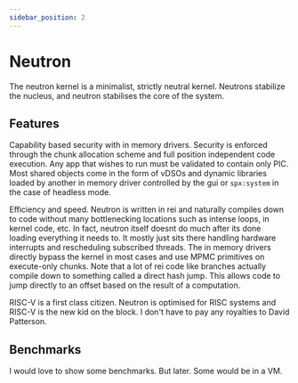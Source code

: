 ```yaml
---
sidebar_position: 2
---
```


# Neutron

The neutron kernel is a minimalist, strictly neutral kernel. Neutrons stabilize the nucleus, and neutron stabilises the core of the system.

## Features

Capability based security with in memory drivers. Security is enforced through the chunk allocation scheme and full position independent code execution. Any app that wishes to run must be validated to contain only PIC. Most shared objects come in the form of vDSOs and dynamic libraries loaded by another in memory driver controlled by the gui or `spx:system` in the case of headless mode.

Efficiency and speed. Neutron is written in rei and naturally compiles down to code without many bottlenecking locations such as intense loops, in kernel code, etc. In fact, neutron itself doesnt do much after its done loading everything it needs to. It mostly just sits there handling hardware interrupts and rescheduling subscribed threads. The in memory drivers directly bypass the kernel in most cases and use MPMC primitives on execute-only chunks. Note that a lot of rei code like branches actually compile down to something called a direct hash jump. This allows code to jump directly to an offset based on the result of a computation.

RISC-V is a first class citizen. Neutron is optimised for RISC systems and RISC-V is the new kid on the block. I don't have to pay any royalties to David Patterson.

## Benchmarks

I would love to show some benchmarks. But later.
Some would be in a VM.
